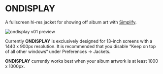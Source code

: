 # ONDISPLAY
A fullscreen hi-res jacket for showing off album art with [Simplify](http://mmth.us/simplify/ "Simplify").

![ondisplay v01 preview](https://cloud.githubusercontent.com/assets/1413187/8976307/0dd263aa-3659-11e5-82e5-9a8ca09fa328.png)

Currently __ONDISPLAY__ is exclusively designed for 13-inch screens with a 1440 x 900px resolution.
It is recommended that you disable “Keep on top of all other windows“ under Preferences → Jackets.

__ONDISPLAY__ currently works best when your album artwork is at least 1000 x 1000px.
